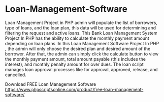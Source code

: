 # Loan-Management-Software
Loan Management Project in PHP admin will populate the list of borrowers, type of loans, and the loan plan, this data will be used for determining and filtering the request and active loans. This Bank Loan Management System Project In PHP has the ability to calculate the monthly payment amount depending on loan plans. In this Loan Management Software Project In PHP , the admin will only choose the desired plan and desired amount of the borrower. After that, the admin can simply click the calculate button to view the monthly payment amount, total amount payable (this includes the interest), and monthly penalty amount for over dues. The loan script manages loan approval processes like for approval, approved, release, and cancelled.

Download FREE Loan Management Software
https://www.phpscriptsonline.com/product/free-loan-management-software/
